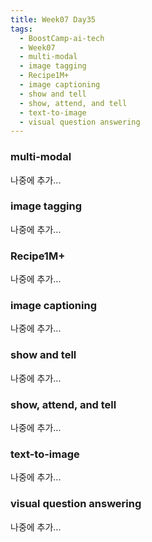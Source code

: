 ```yaml
---
title: Week07 Day35
tags:
  - BoostCamp-ai-tech
  - Week07
  - multi-modal
  - image tagging
  - Recipe1M+
  - image captioning
  - show and tell
  - show, attend, and tell
  - text-to-image
  - visual question answering
---
```


### multi-modal
나중에 추가...

### image tagging
나중에 추가...

### Recipe1M+
나중에 추가...

### image captioning
나중에 추가...

### show and tell
나중에 추가...

### show, attend, and tell
나중에 추가...

### text-to-image
나중에 추가...

### visual question answering
나중에 추가...
